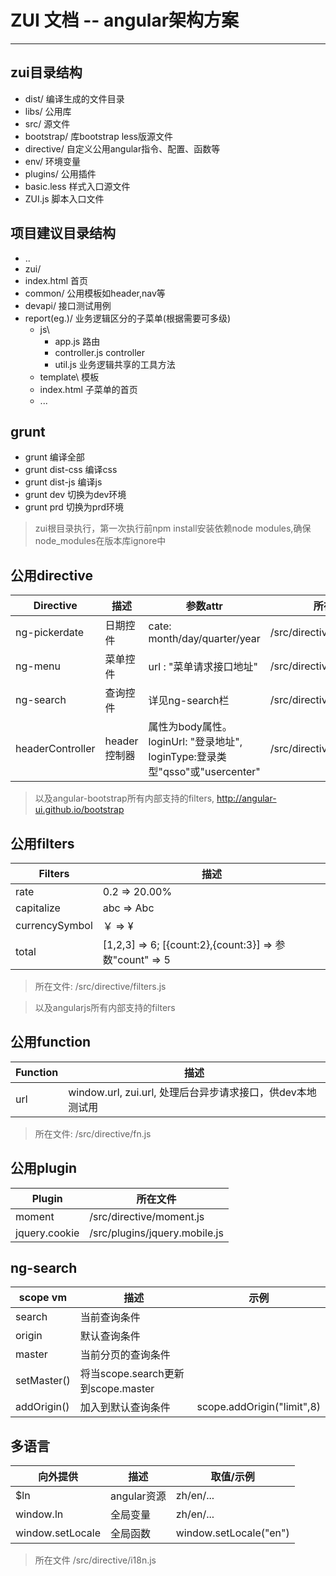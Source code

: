 ZUI 文档 -- angular架构方案
================
-----------------------------

## zui目录结构
* dist/ 编译生成的文件目录
* libs/ 公用库
* src/ 源文件
 * bootstrap/ 库bootstrap less版源文件
 * directive/ 自定义公用angular指令、配置、函数等
 * env/ 环境变量
 * plugins/ 公用插件
 * basic.less 样式入口源文件
 * ZUI.js 脚本入口文件

##  项目建议目录结构

* ..
 * zui/
 * index.html 首页
 * common/ 公用模板如header,nav等
 * devapi/ 接口测试用例
 * report(eg.)/ 业务逻辑区分的子菜单(根据需要可多级)
     * js\
         * app.js 路由
         * controller.js controller
         * util.js 业务逻辑共享的工具方法
      * template\ 模板
      * index.html 子菜单的首页
   * ...


## grunt

* grunt 编译全部
* grunt dist-css 编译css
* grunt dist-js 编译js
* grunt dev 切换为dev环境
* grunt prd 切换为prd环境

> zui根目录执行，第一次执行前npm install安装依赖node modules,确保node_modules在版本库ignore中

## 公用directive

Directive  | 描述 | 参数attr | 所在文件
-----|----- | ------ | ----
ng-pickerdate | 日期控件 | cate: month/day/quarter/year| /src/directive/datepicker.js
ng-menu | 菜单控件 | url : "菜单请求接口地址"| /src/directive/menu.js
ng-search | 查询控件 | 详见ng-search栏 | /src/directive/search.js
headerController | header控制器 | 属性为body属性。 loginUrl: "登录地址", loginType:登录类型"qsso"或"usercenter"| /src/directive/header.js

> 以及angular-bootstrap所有内部支持的filters, http://angular-ui.github.io/bootstrap


## 公用filters

Filters  | 描述
-----|----
rate | 0.2 => 20.00%
capitalize | abc => Abc
currencySymbol | ￥ => ¥
total | [1,2,3] => 6; [{count:2},{count:3}] => 参数"count" => 5

> 所在文件: /src/directive/filters.js

> 以及angularjs所有内部支持的filters

## 公用function
Function  | 描述
-----|----
url | window.url, zui.url, 处理后台异步请求接口，供dev本地测试用

> 所在文件: /src/directive/fn.js


## 公用plugin

Plugin  | 所在文件
-----|----
moment | /src/directive/moment.js
jquery.cookie | /src/plugins/jquery.mobile.js

## ng-search
scope vm  | 描述 | 示例
-----|----- | ------
search | 当前查询条件 | 
origin | 默认查询条件 | 
master | 当前分页的查询条件 | 
setMaster() | 将当scope.search更新到scope.master
addOrigin() | 加入到默认查询条件 | scope.addOrigin("limit",8) 

## 多语言
向外提供  | 描述 | 取值/示例
-----|----- | ------
$ln | angular资源 | zh/en/...
window.ln | 全局变量 | zh/en/...
window.setLocale | 全局函数 | window.setLocale("en")

> 所在文件 /src/directive/i18n.js

